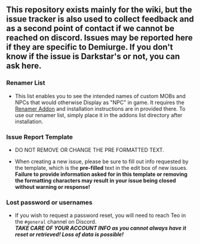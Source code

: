 ## This repository exists mainly for the wiki, but the issue tracker is also used to collect feedback and as a second point of contact if we cannot be reached on discord. Issues may be reported here if they are specific to Demiurge. If you don't know if the issue is Darkstar's or not, you can ask here.

### Renamer List

* This list enables you to see the intended names of custom MOBs and NPCs that would otherwise Display as "NPC" in game. It requires the [Renamer Addon](https://github.com/TeoTwawki/renamer) and installation instructions are in provided there. To use our renamer list, simply place it in the addons list directory after installation.

### Issue Report Template

* DO NOT REMOVE OR CHANGE THE PRE FORMATTED TEXT.

* When creating a new issue, please be sure to fill out info requested by the template, which is the **pre-filled** text in the edit box of new issues.
<br>**Failure to provide information asked for in this template or removing the formatting characters may result in your issue being closed without warning or response!**

### Lost password or usernames

*  If you wish to request a password reset, you will need to reach Teo in the `#general` channel on Discord.
<br>**_TAKE CARE OF YOUR ACCOUNT INFO as you cannot always have it reset or retrieved! Loss of data is possible!_**
